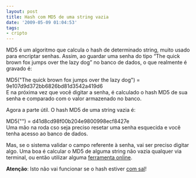 ```yaml
---
layout: post
title: Hash com MD5 de uma string vazia
date: '2009-05-09 01:04:53'
tags:
- cripto
---
```



MD5 é um algoritmo que calcula o hash de determinado string, muito usado para encriptar senhas. Assim, ao guardar uma senha do tipo “The quick brown fox jumps over the lazy dog” no banco de dados, o que realmente é gravado é:

<div class="code">MD5("The quick brown fox jumps over the lazy dog") = 9e107d9d372bb6826bd81d3542a419d6

</div>E na próxima vez que você digitar a senha, é calculado o hash MD5 de sua senha e comparado com o valor armazenado no banco.

Agora a parte útil. O hash MD5 de uma string vazia é:

<div class="code">MD5("") = d41d8cd98f00b204e9800998ecf8427e

</div>Uma mão na roda cso seja preciso resetar uma senha esquecida e você tenha acesso ao banco de dados.

Mas, se o sistema validar o campo referente à senha, vai ser preciso digitar algo. Uma boa é calcular o MD5 de alguma string não vazia qualquer via terminal, ou então utilizar alguma [ferramenta online](http://www.miraclesalad.com/webtools/md5.php).

**Atenção**: Isto não vai funcionar se o hash estiver [com sal](http://seiti.eti.br/blog/2009/hash-com-tempero)!


